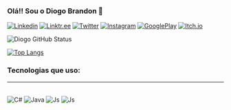 ### Olá!! Sou o Diogo Brandon 🤜

[![Linkedin](https://img.shields.io/badge/LinkedIn-0077B5?style=for-the-badge&logo=linkedin&logoColor=white)](https://www.linkedin.com/in/diogo-bonilha-brandon/)
[![Linktr.ee](https://img.shields.io/badge/linktree-39E09B?style=for-the-badge&logo=linktree&logoColor=white)](https://linktr.ee/DiogoBBrandon)
[![Twitter](https://img.shields.io/badge/Twitter-1DA1F2?style=for-the-badge&logo=twitter&logoColor=white)](https://twitter.com/DiogoBrandonDev)
[![Instagram](https://img.shields.io/badge/Instagram-E4405F?style=for-the-badge&logo=instagram&logoColor=white)](https://www.instagram.com/diogobrandondev/)
[![GooglePlay](https://img.shields.io/badge/Google_Play-414141?style=for-the-badge&logo=google-play&logoColor=white)](https://play.google.com/store/apps/dev?id=8539291778265721927)
[![Itch.io](https://img.shields.io/badge/Itch.io-FA5C5C?style=for-the-badge&logo=itchdotio&logoColor=white)](https://diogo-b-brandon.itch.io)



![Diogo GitHub Status](https://github-readme-stats.vercel.app/api?username=Diogo0610&show_icons=true&theme=great-gatsby)

[![Top Langs](https://github-readme-stats.vercel.app/api/top-langs/?username=diogo0610&layout=compact&langs_count=7&theme=great-gatsby)](https://github.com/diogo0610/github-readme-stats)

### Tecnologias que uso:
---

<div style="display: inline_block"></br>
<img align="center" alt="C#" src="https://img.shields.io/badge/C%23-239120?style=for-the-badge&logo=c-sharp&logoColor=white" />
<img align="center" alt="Java" src="https://img.shields.io/badge/Java-ED8B00?style=for-the-badge&logo=java&logoColor=whitee" />
<img align="center" alt="Js" src="https://img.shields.io/badge/JavaScript-F7DF1E?style=for-the-badge&logo=javascript&logoColor=black" />
<img align="center" alt="Js" src="https://img.shields.io/badge/Unity-100000?style=for-the-badge&logo=unity&logoColor=white" />
</div>

